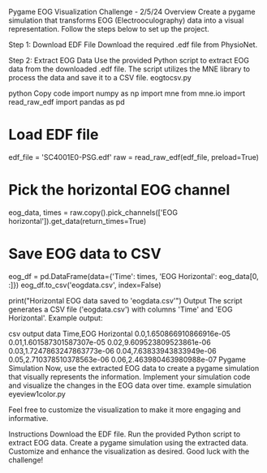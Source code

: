 Pygame EOG Visualization Challenge - 2/5/24
Overview
Create a pygame simulation that transforms EOG (Electrooculography) data into a visual representation. Follow the steps below to set up the project.

Step 1: Download EDF File
Download the required .edf file from PhysioNet.

Step 2: Extract EOG Data
Use the provided Python script to extract EOG data from the downloaded .edf file. The script utilizes the MNE library to process the data and save it to a CSV file.
eogtocsv.py

python
Copy code
import numpy as np
import mne
from mne.io import read_raw_edf
import pandas as pd

# Load EDF file
edf_file = 'SC4001E0-PSG.edf'
raw = read_raw_edf(edf_file, preload=True)

# Pick the horizontal EOG channel
eog_data, times = raw.copy().pick_channels(['EOG horizontal']).get_data(return_times=True)

# Save EOG data to CSV
eog_df = pd.DataFrame(data={'Time': times, 'EOG Horizontal': eog_data[0, :]})
eog_df.to_csv('eogdata.csv', index=False)

print("Horizontal EOG data saved to 'eogdata.csv'")
Output
The script generates a CSV file ('eogdata.csv') with columns 'Time' and 'EOG Horizontal'. Example output:

csv output data
Time,EOG Horizontal
0.0,1.650866910866916e-05
0.01,1.601587301587307e-05
0.02,9.609523809523861e-06
0.03,1.7247863247863773e-06
0.04,7.63833943833949e-06
0.05,2.710378510378563e-06
0.06,2.463980463980988e-07
Pygame Simulation
Now, use the extracted EOG data to create a pygame simulation that visually represents the information. Implement your simulation code and visualize the changes in the EOG data over time.
 example simulation 
eyeview1color.py
 
Feel free to customize the visualization to make it more engaging and informative.

Instructions
Download the EDF file.
Run the provided Python script to extract EOG data.
Create a pygame simulation using the extracted data.
Customize and enhance the visualization as desired.
Good luck with the challenge!

